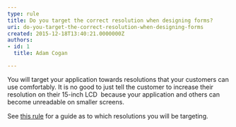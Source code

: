 ```yaml
---
type: rule
title: Do you target the correct resolution when designing forms?
uri: do-you-target-the-correct-resolution-when-designing-forms
created: 2015-12-18T13:40:21.0000000Z
authors:
- id: 1
  title: Adam Cogan

---
```




<span class='intro'> <p>You will target your application towards resolutions that your customers can use comfortably. It is no good to just tell the customer to increase their resolution on their 15-inch LCD &#160;because your application and others can become unreadable on smaller screens. <br></p> </span>

<p>​​<span style="line-height&#58;20.8px;">See&#160;</span><a href="/_layouts/15/FIXUPREDIRECT.ASPX?WebId=3dfc0e07-e23a-4cbb-aac2-e778b71166a2&amp;TermSetId=07da3ddf-0924-4cd2-a6d4-a4809ae20160&amp;TermId=0350f1d5-8b08-4c76-9516-263626013ef4" style="line-height&#58;20.8px;">this rule​</a><span style="line-height&#58;20.8px;">&#160;for a guide as to which resolutions you will be targeting.</span></p>


